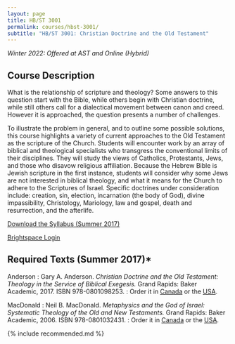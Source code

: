 ```yaml
---
layout: page
title: HB/ST 3001
permalink: courses/hbst-3001/
subtitle: "HB/ST 3001: Christian Doctrine and the Old Testament"
---
```


*Winter 2022: Offered at AST and Online (Hybrid)*

## Course Description

What is the relationship of scripture and theology? Some answers to
this question start with the Bible, while others begin with
Christian doctrine, while still others call for a dialectical
movement between canon and creed. However it is approached, the
question presents a number of challenges.

To illustrate the problem in general, and to outline some possible
solutions, this course highlights a variety of current approaches to
the Old Testament as the scripture of the Church. Students will
encounter work by an array of biblical and theological specialists
who transgress the conventional limits of their disciplines. They
will study the views of Catholics, Protestants, Jews, and those who
disavow religious affiliation. Because the Hebrew Bible is Jewish
scripture in the first instance, students will consider why some
Jews are not interested in biblical theology, and what it means for
the Church to adhere to the Scriptures of Israel. Specific doctrines
under consideration include: creation, sin, election, incarnation
(the body of God), divine impassibility, Christology, Mariology, law
and gospel, death and resurrection, and the afterlife.

[Download the Syllabus (Summer 2017)](https://github.com/danieldriver/Syllabi/raw/master/ST-cross/HBST%203001-Doctrine%20and%20the%20OT.pdf)

[Brightspace Login](https://smu.brightspace.com/d2l/login)

## Required Texts (Summer 2017)*

Anderson
: Gary A. Anderson. *Christian Doctrine and the Old Testament: Theology in the Service of Biblical Exegesis.* Grand Rapids: Baker Academic, 2017. ISBN 978-0801098253.
: Order it in [Canada](http://amzn.to/2qOGjwJ) or the [USA](http://amzn.to/2rNajxY).

MacDonald
: Neil B. MacDonald. *Metaphysics and the God of Israel: Systematic Theology of the Old and New Testaments.* Grand Rapids: Baker Academic, 2006. ISBN 978-0801032431.
: Order it in [Canada](http://amzn.to/2rNtM1x) or the [USA](http://amzn.to/2qOBxPt).

{% include recommended.md %}

<!--
tk
: tk
: Order it in [Canada]() or the [USA]().
-->
